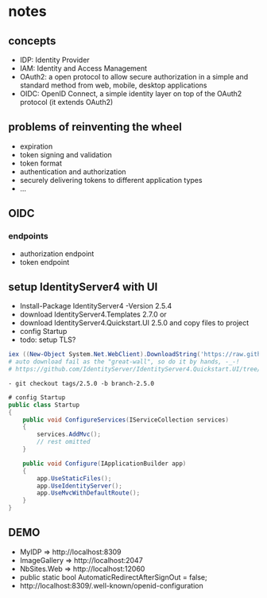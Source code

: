 # notes

## concepts

- IDP: Identity Provider
- IAM: Identity and Access Management
- OAuth2: a open protocol to allow secure authorization in a simple and standard method from web, mobile, desktop applications
- OIDC: OpenID Connect, a simple identity layer on top of the OAuth2 protocol (it extends OAuth2)


## problems of reinventing the wheel

- expiration
- token signing and validation
- token format
- authentication and authorization
- securely delivering tokens to different application types
- ...

## OIDC

### endpoints

- authorization endpoint
- token endpoint


## setup IdentityServer4 with UI

- Install-Package IdentityServer4 -Version 2.5.4
- download IdentityServer4.Templates 2.7.0 or
- download IdentityServer4.Quickstart.UI 2.5.0 and copy files to project
- config Startup
- todo: setup TLS?

``` ps1
iex ((New-Object System.Net.WebClient).DownloadString('https://raw.githubusercontent.com/IdentityServer/IdentityServer4.Quickstart.UI/master/getmaster.ps1'))
# auto download fail as the "great-wall", so do it by hands, -_-!
# https://github.com/IdentityServer/IdentityServer4.Quickstart.UI/tree/2.5.0
``` 

``` shell
- git checkout tags/2.5.0 -b branch-2.5.0
```

```csharp
# config Startup
public class Startup
{
    public void ConfigureServices(IServiceCollection services)
    {
        services.AddMvc();
        // rest omitted
    }

    public void Configure(IApplicationBuilder app)
    {
        app.UseStaticFiles();
        app.UseIdentityServer();
        app.UseMvcWithDefaultRoute();
    }
}
```

## DEMO

- MyIDP => http://localhost:8309
- ImageGallery => http://localhost:2047
- NbSites.Web => http://localhost:12060
- public static bool AutomaticRedirectAfterSignOut = false;
- http://localhost:8309/.well-known/openid-configuration
